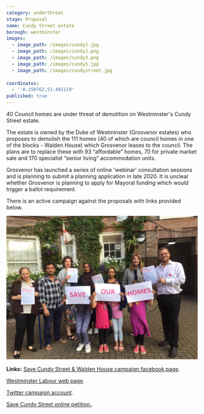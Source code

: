 ```yaml
---
category: underthreat
stage: Proposal 
name: Cundy Street estate 
borough: westminster
images:
  - image_path: /images/cundy1.jpg
  - image_path: /images/cundy2.png
  - image_path: /images/cundy3.png
  - image_path: /images/cundy5.jpg
  - image_path: /images/cundystreet.jpg

coordinates:
  - '-0.150762,51.491119'
published: true
---
```

40 Council homes are under threat of demolition on Westminster's Cundy Street estate.

The estate is owned by the Duke of Westminster (Grosvenor estates) who proposes to demolish the 111 homes (40 of which are council homes in one of the blocks - Walden House) which Grosvenor leases to the council. The plans are to replace these with 93 “affordable” homes, 70 for private market sale and 170 specialist “senior living” accommodation units.

Grosvenor has launched a series of online 'webinar' consultation sessions and is planning to submit a planning application in late 2020. It is unclear whether Grosvenor is planning to apply for Mayoral funding which would trigger a ballot requirement.

There is an active campaign against the proposals with links provided below.

<img src="/images/cundysaveourhomes.jpg" class="img-fluid rounded img-thumbnail">

__Links:__
[Save Cundy Street & Walden House campaign facebook page](https://business.facebook.com/savecundystreetandwaldenhouse/?__tn__=K-R&eid=ARCU6EkmWFjRLsSiZiHpK8HhmvH_D0BZB_MeEm9N83Eo10vqxRN2K5mC0dQavquellCeTNHJv2qS29Co&fref=mentions).

[Westminster Labour web page](https://www.westminsterlabour.org.uk/westminster-news/2019/08/18/cundy-street-quarter-churchill-labour-councillors-support-residents-facing-demolition/).

[Twitter campaign account](https://twitter.com/SaveCundyWalden).

[Save Cundy Street online petition.](https://www.change.org/p/grosvenor-group-save-cundy-street-and-walden-house).
